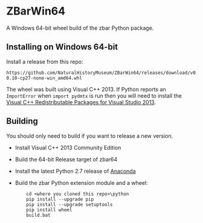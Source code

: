 # ZBarWin64

A Windows 64-bit wheel build of the zbar Python package.

## Installing on Windows 64-bit
Install a release from this repo:

```
https://github.com/NaturalHistoryMuseum/ZBarWin64/releases/download/v0.10/zbar-0.10-cp27-none-win_amd64.whl
```

The wheel was built using Visual C++ 2013. If Python reports an `ImportError`
when `import pydmtx` is run then you will need to install the
[Visual C++ Redistributable Packages for Visual Studio 2013](https://www.microsoft.com/en-US/download/details.aspx?id=40784).

## Building

You should only need to build if you want to release a new version.

* Install Visual C++ 2013 Community Edition

* Build the 64-bit Release target of zbar64

* Install the latest Python 2.7 release of [Anaconda](https://store.continuum.io/cshop/anaconda/)

* Build the zbar Python extension module and a wheel:

    ```
        cd <where you cloned this repo>\python
        pip install --upgrade pip
        pip install --upgrade setuptools
        pip install wheel
        build.bat
    ```
